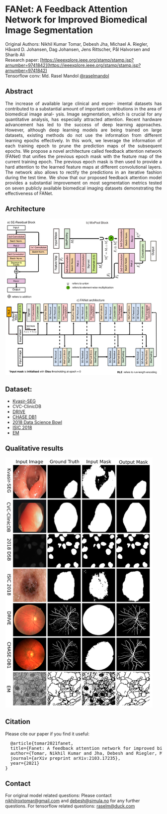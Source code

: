 # FANet: A Feedback Attention Network for Improved Biomedical Image Segmentation
Original Authors: Nikhil Kumar Tomar, Debesh Jha, Michael A. Riegler, Håvard D. Johansen, Dag Johansen, Jens Rittscher, Pål Halvorsen and  Sharib Ali
<br/>
Research paper: [https://ieeexplore.ieee.org/stamp/stamp.jsp?arnumber=9741842](https://ieeexplore.ieee.org/stamp/stamp.jsp?arnumber=9741842)
</br>
Tensorflow conv: Md. Rasel Mandol [@raselmandol](https://github.com/raselmandol)

## Abstract
<div align="justify">
The increase of available large clinical and exper- imental datasets has contributed to a substantial amount of important contributions in the area of biomedical image anal- ysis. Image segmentation, which is crucial for any quantitative analysis, has especially attracted attention. Recent hardware advancement has led to the success of deep learning approaches. However, although deep learning models are being trained on large datasets, existing methods do not use the information from different learning epochs effectively. In this work, we leverage the information of each training epoch to prune the prediction maps of the subsequent epochs. We propose a novel architecture called feedback attention network (FANet) that unifies the previous epoch mask with the feature map of the current training epoch. The previous epoch mask is then used to provide a hard attention to the learned feature maps at different convolutional layers. The network also allows to rectify the predictions in an iterative fashion during the test time. We show that our proposed feedback attention model provides a substantial improvement on most segmentation metrics tested on seven publicly available biomedical imaging datasets demonstrating the effectiveness of FANet.
</div>

## Architecture
![FANet Architecture](files/fanet_architecture.png)

## Dataset:
- [Kvasir-SEG](https://datasets.simula.no/kvasir-seg)
- CVC-ClinicDB
- [DRIVE](https://drive.grand-challenge.org)
- [CHASE DB1](https://blogs.kingston.ac.uk/retinal/chasedb1)
- [2018 Data Science Bowl](https://www.kaggle.com/c/data-science-bowl-2018)
- [ISIC 2018](https://challenge2018.isic-archive.com/task1/)
- [EM](https://imagej.net/events/isbi-2012-segmentation-challenge)

## Qualitative results
![qualitative result](files/qualitative_result.png)

## Citation
Please cite our paper if you find it useful: 
<pre>
  @article{tomar2021fanet,
  title={Fanet: A feedback attention network for improved biomedical image segmentation},
  author={Tomar, Nikhil Kumar and Jha, Debesh and Riegler, Michael A and Johansen, H{\aa}vard D and Johansen, Dag and Rittscher, Jens and Halvorsen, P{\aa}l and Ali, Sharib},
  journal={arXiv preprint arXiv:2103.17235},
  year={2021}
}
</pre>

## Contact
For original model related questions: Please contact nikhilroxtomar@gmail.com and debesh@simula.no for any further questions. 
For tensorflow related questions: raselm@duck.com
